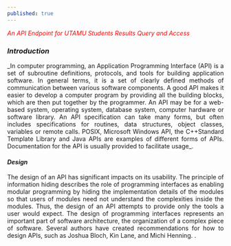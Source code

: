 ```yaml
---
published: true
---
```


<span style="color:red"> *An API Endpoint for UTAMU Students Results Query and Access*</span>
### _Introduction_
<div style="text-align: justify"> _In computer programming, an Application Programming Interface (API) is a set of subroutine definitions, protocols, and tools for building application software. In general terms, it is a set of clearly defined methods of communication between various software components. A good API makes it easier to develop a computer program by providing all the building blocks, which are then put together by the programmer. An API may be for a web-based system, operating system, database system, computer hardware or software library. An API specification can take many forms, but often includes specifications for routines, data structures, object classes, variables or remote calls. POSIX, Microsoft Windows API, the C++Standard Template Library and Java APIs are examples of different forms of APIs. Documentation for the API is usually provided to facilitate usage_.</div>

#### _Design_
<div style="text-align: justify"> The design of an API has significant impacts on its usability. The principle of information hiding describes the role of programming interfaces as enabling modular programming by hiding the implementation details of the modules so that users of modules need not understand the complexities inside the modules. Thus, the design of an API attempts to provide only the tools a user would expect. The design of programming interfaces represents an important part of software architecture, the organization of a complex piece of software. 
Several authors have created recommendations for how to design APIs, such as Joshua Bloch, Kin Lane, and Michi Henning. 
.</div>


